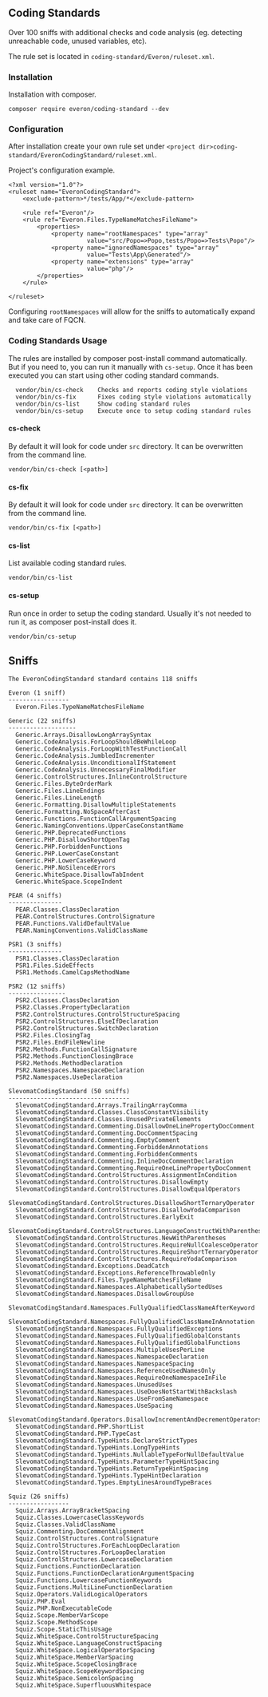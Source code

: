 ## Coding Standards
Over 100 sniffs with additional checks and code analysis (eg. detecting unreachable code, unused variables, etc).

The rule set is located in `coding-standard/Everon/ruleset.xml`.

### Installation
Installation with composer.

`composer require everon/coding-standard --dev`

### Configuration
After installation create your own rule set under `<project dir>coding-standard/EveronCodingStandard/ruleset.xml`.

Project's configuration example.

```
<?xml version="1.0"?>
<ruleset name="EveronCodingStandard">
    <exclude-pattern>*/tests/App/*</exclude-pattern>

    <rule ref="Everon"/>
    <rule ref="Everon.Files.TypeNameMatchesFileName">
        <properties>
            <property name="rootNamespaces" type="array"
                      value="src/Popo=>Popo,tests/Popo=>Tests\Popo"/>
            <property name="ignoredNamespaces" type="array"
                      value="Tests\App\Generated"/>
            <property name="extensions" type="array"
                      value="php"/>
        </properties>
    </rule>

</ruleset>
```

Configuring `rootNamespaces` will allow for the sniffs to automatically expand and take care of FQCN. 

### Coding Standards Usage
The rules are installed by composer post-install command automatically.
But if you need to, you can run it manually with `cs-setup`. 
Once it has been executed you can start using other coding standard commands.

```
  vendor/bin/cs-check    Checks and reports coding style violations
  vendor/bin/cs-fix      Fixes coding style violations automatically
  vendor/bin/cs-list     Show coding standard rules
  vendor/bin/cs-setup    Execute once to setup coding standard rules
```


#### cs-check
By default it will look for code under `src` directory.
It can be overwritten from the command line.

`vendor/bin/cs-check [<path>]`


#### cs-fix
By default it will look for code under `src` directory.
It can be overwritten from the command line.

`vendor/bin/cs-fix [<path>]`


#### cs-list
List available coding standard rules.

`vendor/bin/cs-list`

#### cs-setup
Run once in order to setup the coding standard. 
Usually it's not needed to run it, as composer post-install does it.

`vendor/bin/cs-setup`

## Sniffs
    The EveronCodingStandard standard contains 118 sniffs

    Everon (1 sniff)
    -----------------
      Everon.Files.TypeNameMatchesFileName
    
    Generic (22 sniffs)
    -------------------
      Generic.Arrays.DisallowLongArraySyntax
      Generic.CodeAnalysis.ForLoopShouldBeWhileLoop
      Generic.CodeAnalysis.ForLoopWithTestFunctionCall
      Generic.CodeAnalysis.JumbledIncrementer
      Generic.CodeAnalysis.UnconditionalIfStatement
      Generic.CodeAnalysis.UnnecessaryFinalModifier
      Generic.ControlStructures.InlineControlStructure
      Generic.Files.ByteOrderMark
      Generic.Files.LineEndings
      Generic.Files.LineLength
      Generic.Formatting.DisallowMultipleStatements
      Generic.Formatting.NoSpaceAfterCast
      Generic.Functions.FunctionCallArgumentSpacing
      Generic.NamingConventions.UpperCaseConstantName
      Generic.PHP.DeprecatedFunctions
      Generic.PHP.DisallowShortOpenTag
      Generic.PHP.ForbiddenFunctions
      Generic.PHP.LowerCaseConstant
      Generic.PHP.LowerCaseKeyword
      Generic.PHP.NoSilencedErrors
      Generic.WhiteSpace.DisallowTabIndent
      Generic.WhiteSpace.ScopeIndent
    
    PEAR (4 sniffs)
    ---------------
      PEAR.Classes.ClassDeclaration
      PEAR.ControlStructures.ControlSignature
      PEAR.Functions.ValidDefaultValue
      PEAR.NamingConventions.ValidClassName
    
    PSR1 (3 sniffs)
    ---------------
      PSR1.Classes.ClassDeclaration
      PSR1.Files.SideEffects
      PSR1.Methods.CamelCapsMethodName
    
    PSR2 (12 sniffs)
    ----------------
      PSR2.Classes.ClassDeclaration
      PSR2.Classes.PropertyDeclaration
      PSR2.ControlStructures.ControlStructureSpacing
      PSR2.ControlStructures.ElseIfDeclaration
      PSR2.ControlStructures.SwitchDeclaration
      PSR2.Files.ClosingTag
      PSR2.Files.EndFileNewline
      PSR2.Methods.FunctionCallSignature
      PSR2.Methods.FunctionClosingBrace
      PSR2.Methods.MethodDeclaration
      PSR2.Namespaces.NamespaceDeclaration
      PSR2.Namespaces.UseDeclaration
    
    SlevomatCodingStandard (50 sniffs)
    ----------------------------------
      SlevomatCodingStandard.Arrays.TrailingArrayComma
      SlevomatCodingStandard.Classes.ClassConstantVisibility
      SlevomatCodingStandard.Classes.UnusedPrivateElements
      SlevomatCodingStandard.Commenting.DisallowOneLinePropertyDocComment
      SlevomatCodingStandard.Commenting.DocCommentSpacing
      SlevomatCodingStandard.Commenting.EmptyComment
      SlevomatCodingStandard.Commenting.ForbiddenAnnotations
      SlevomatCodingStandard.Commenting.ForbiddenComments
      SlevomatCodingStandard.Commenting.InlineDocCommentDeclaration
      SlevomatCodingStandard.Commenting.RequireOneLinePropertyDocComment
      SlevomatCodingStandard.ControlStructures.AssignmentInCondition
      SlevomatCodingStandard.ControlStructures.DisallowEmpty
      SlevomatCodingStandard.ControlStructures.DisallowEqualOperators
      SlevomatCodingStandard.ControlStructures.DisallowShortTernaryOperator
      SlevomatCodingStandard.ControlStructures.DisallowYodaComparison
      SlevomatCodingStandard.ControlStructures.EarlyExit
      SlevomatCodingStandard.ControlStructures.LanguageConstructWithParentheses
      SlevomatCodingStandard.ControlStructures.NewWithParentheses
      SlevomatCodingStandard.ControlStructures.RequireNullCoalesceOperator
      SlevomatCodingStandard.ControlStructures.RequireShortTernaryOperator
      SlevomatCodingStandard.ControlStructures.RequireYodaComparison
      SlevomatCodingStandard.Exceptions.DeadCatch
      SlevomatCodingStandard.Exceptions.ReferenceThrowableOnly
      SlevomatCodingStandard.Files.TypeNameMatchesFileName
      SlevomatCodingStandard.Namespaces.AlphabeticallySortedUses
      SlevomatCodingStandard.Namespaces.DisallowGroupUse
      SlevomatCodingStandard.Namespaces.FullyQualifiedClassNameAfterKeyword
      SlevomatCodingStandard.Namespaces.FullyQualifiedClassNameInAnnotation
      SlevomatCodingStandard.Namespaces.FullyQualifiedExceptions
      SlevomatCodingStandard.Namespaces.FullyQualifiedGlobalConstants
      SlevomatCodingStandard.Namespaces.FullyQualifiedGlobalFunctions
      SlevomatCodingStandard.Namespaces.MultipleUsesPerLine
      SlevomatCodingStandard.Namespaces.NamespaceDeclaration
      SlevomatCodingStandard.Namespaces.NamespaceSpacing
      SlevomatCodingStandard.Namespaces.ReferenceUsedNamesOnly
      SlevomatCodingStandard.Namespaces.RequireOneNamespaceInFile
      SlevomatCodingStandard.Namespaces.UnusedUses
      SlevomatCodingStandard.Namespaces.UseDoesNotStartWithBackslash
      SlevomatCodingStandard.Namespaces.UseFromSameNamespace
      SlevomatCodingStandard.Namespaces.UseSpacing
      SlevomatCodingStandard.Operators.DisallowIncrementAndDecrementOperators
      SlevomatCodingStandard.PHP.ShortList
      SlevomatCodingStandard.PHP.TypeCast
      SlevomatCodingStandard.TypeHints.DeclareStrictTypes
      SlevomatCodingStandard.TypeHints.LongTypeHints
      SlevomatCodingStandard.TypeHints.NullableTypeForNullDefaultValue
      SlevomatCodingStandard.TypeHints.ParameterTypeHintSpacing
      SlevomatCodingStandard.TypeHints.ReturnTypeHintSpacing
      SlevomatCodingStandard.TypeHints.TypeHintDeclaration
      SlevomatCodingStandard.Types.EmptyLinesAroundTypeBraces
    
    Squiz (26 sniffs)
    -----------------
      Squiz.Arrays.ArrayBracketSpacing
      Squiz.Classes.LowercaseClassKeywords
      Squiz.Classes.ValidClassName
      Squiz.Commenting.DocCommentAlignment
      Squiz.ControlStructures.ControlSignature
      Squiz.ControlStructures.ForEachLoopDeclaration
      Squiz.ControlStructures.ForLoopDeclaration
      Squiz.ControlStructures.LowercaseDeclaration
      Squiz.Functions.FunctionDeclaration
      Squiz.Functions.FunctionDeclarationArgumentSpacing
      Squiz.Functions.LowercaseFunctionKeywords
      Squiz.Functions.MultiLineFunctionDeclaration
      Squiz.Operators.ValidLogicalOperators
      Squiz.PHP.Eval
      Squiz.PHP.NonExecutableCode
      Squiz.Scope.MemberVarScope
      Squiz.Scope.MethodScope
      Squiz.Scope.StaticThisUsage
      Squiz.WhiteSpace.ControlStructureSpacing
      Squiz.WhiteSpace.LanguageConstructSpacing
      Squiz.WhiteSpace.LogicalOperatorSpacing
      Squiz.WhiteSpace.MemberVarSpacing
      Squiz.WhiteSpace.ScopeClosingBrace
      Squiz.WhiteSpace.ScopeKeywordSpacing
      Squiz.WhiteSpace.SemicolonSpacing
      Squiz.WhiteSpace.SuperfluousWhitespace
